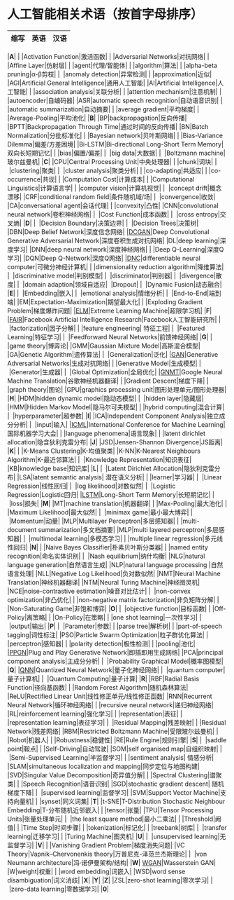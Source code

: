 # 人工智能相关术语（按首字母排序）


|缩写|英语|汉语|
|-----|-----|-----|

  |**A**|
|  |Activation Function|激活函数|
|  |Adversarial Networks|对抗网络|
|  |Affine Layer|仿射层|
|  |agent|代理/智能体|
|  |algorithm|算法|
|  |alpha-beta pruning|α-β剪枝|
|  |anomaly detection|异常检测|
|  |approximation|近似|
|AGI|Artificial General Intelligence|通用人工智能|
|AI|Artificial Intelligence|人工智能|
|  |association analysis|关联分析|
|  |attention mechanism|注意机制|
|  |autoencoder|自编码器|
|ASR|automatic speech recognition|自动语音识别|
|  |automatic summarization|自动摘要|
|  |average gradient|平均梯度|
|  |Average-Pooling|平均池化|
  |**B**|
|BP|backpropagation|反向传播|
|BPTT|Backpropagation Through Time|通过时间的反向传播|
|BN|Batch Normalization|分批标准化|
|  |Bayesian network|贝叶斯网络|
|  |Bias-Variance Dilemma|偏差/方差困境|
|Bi-LSTM|Bi-directional Long-Short Term Memory|双向长短期记忆|
|  |bias|偏置/偏差|
|  |big data|大数据|
|  |Boltzmann machine|玻尔兹曼机|
  |**C**|
|CPU|Central Processing Unit|中央处理器|
|  |chunk|词块|
|  |clustering|聚类|
|  |cluster analysis|聚类分析|
|  |co-adapting|共适应|
|  |co-occurrence|共现|
|  |Computation Cost|计算成本|
|  |Computational Linguistics|计算语言学|
|  |computer vision|计算机视觉|
|  |concept drift|概念漂移|
|CRF|conditional random field|条件随机域/场|
|  |convergence|收敛|
|CA|conversational agent|会话代理|
|  |convexity|凸性|
|CNN|convolutional neural network|卷积神经网络|
|  |Cost Function|成本函数|
|  |cross entropy|交叉熵|
  |**D**|
|  |Decision Boundary|决策边界|
|  |Decision Trees|决策树|
|DBN|Deep Belief Network|深度信念网络|
|[DCGAN](https://arxiv.org/abs/1511.06434)|Deep Convolutional Generative Adversarial Network|深度卷积生成对抗网络|
|DL|deep learning|深度学习|
|DNN|deep neural network|深度神经网络|
|  |Deep Q-Learning|深度Q学习|
|DQN|Deep Q-Network|深度Q网络|
|[DNC](http://www.nature.com/nature/journal/v538/n7626/full/nature20101.html)|differentiable neural computer|可微分神经计算机|
|  |dimensionality reduction algorithm|降维算法|
|  |discriminative model|判别模型|
|  |discriminator|判别器|
|  |divergence|散度|
|  |domain adaption|领域自适应|
  |Dropout|
|  |Dynamic Fusion|动态融合|
  |**E**|
|  |Embedding|嵌入|
|  |emotional analysis|情绪分析|
|  |End-to-End|端到端|
|EM|Expectation-Maximization|期望最大化|
|  |Exploding Gradient Problem|梯度爆炸问题|
|[ELM](http://axon.cs.byu.edu/~martinez/classes/678/Presentations/Yao.pdf)|Extreme Learning Machine|超限学习机|
  |**F**|
|[FAIR](https://research.facebook.com/ai)|Facebook Artificial Intelligence Research|Facebook人工智能研究所|
|  |factorization|因子分解|
|  |feature engineering| 特征工程|
|  |Featured Learning|特征学习|
|  |Feedforward Neural Networks|前馈神经网络|
  |**G**|
|  |game theory|博弈论|
|GMM|Gaussian Mixture Model|高斯混合模型|
|GA|Genetic Algorithm|遗传算法|
|  |Generalization|泛化|
|[GAN](https://arxiv.org/abs/1406.2661)|Generative Adversarial Networks|生成对抗网络|
|  |Generative Model|生成模型|
|  |Generator|生成器|
|  |Global Optimization|全局优化|
|[GNMT](https://arxiv.org/abs/1609.08144)|Google Neural Machine Translation|谷歌神经机器翻译|
|  |Gradient Descent|梯度下降|
|  |graph theory|图论|
|GPU|graphics processing unit|图形处理单元/图形处理器|
  |**H**|
|HDM|hidden dynamic model|隐动态模型|
|  |hidden layer|隐藏层|
|HMM|Hidden Markov Model|隐马尔可夫模型|
|  |hybrid computing|混合计算|
|  |hyperparameter|超参数|
  |**I**|
|ICA|Independent Component Analysis|独立成分分析|
|  |input|输入|
|[ICML](http://icml.cc/)|International Conference for Machine Learning|国际机器学习大会|
|  |language phenomena|语言现象|
|  |latent dirichlet allocation|隐含狄利克雷分布|
  |**J**|
|JSD|Jensen-Shannon Divergence|JS距离|
  |**K**|
|  |K-Means Clustering|K-均值聚类|
|K-NN|K-Nearest Neighbours Algorithm|K-最近邻算法|
|  |Knowledge Representation|知识表征|
|KB|knowledge base|知识库|
  |**L**|
|  |Latent Dirichlet Allocation|隐狄利克雷分布|
|LSA|latent semantic analysis| 潜在语义分析|
|  |learner|学习器|
|  |Linear Regression|线性回归|
|  |log likelihood|对数似然|
|  |Logistic Regression|Logistic回归|
|[LSTM](http://deeplearning.cs.cmu.edu/pdfs/Hochreiter97_lstm.pdf)|Long-Short Term Memory|长短期记忆|
|  |loss|损失|
  |**M**|
|MT|machine translation|机器翻译|
|  |Max-Pooling|最大池化|
|  |Maximum Likelihood|最大似然|
|  |minimax game|最小最大博弈|
|  |Momentum|动量|
|MLP|Multilayer Perceptron|多层感知器|
|  |multi-document summarization|多文档摘要|
|MLP|multi layered perceptron|多层感知器|
|  |multimodal learning|多模态学习|
|  |multiple linear regression|多元线性回归|
  |**N**|
|  |Naive Bayes Classifier|朴素贝叶斯分类器|
|  |named entity recognition|命名实体识别|
|  |Nash equilibrium|纳什均衡|
|NLG|natural language generation|自然语言生成|
|NLP|natural language processing	|自然语言处理|
|NLL|Negative Log Likelihood|负对数似然|
|NMT|Neural Machine Translation|神经机器翻译|
|NTM|Neural Turing Machine|神经图灵机|
|NCE|noise-contrastive estimation|噪音对比估计|
|  |non-convex optimization|非凸优化|
|  |non-negative matrix factorization|非负矩阵分解|
|  |Non-Saturating Game|非饱和博弈|
  |**O**|
|  |objective function|目标函数|
|  |Off-Policy|离策略|
|  |On-Policy|在策略|
|  |one shot learning|一次性学习|
|  |output|输出|
  |**P**|
|  |Parameter|参数|
|  |parse tree|解析树|
|  |part-of-speech tagging|词性标注|
|PSO|Particle Swarm Optimization|粒子群优化算法|
|  |perceptron|感知器|
|  |polarity detection|极性检测|
|  |pooling|池化|
|[PPGN](https://arxiv.org/abs/1612.00005)|Plug and Play Generative Network|即插即用生成网络|
|PCA|principal component analysis|主成分分析|
|  |Probability Graphical Model|概率图模型|
  |**Q**|
|[QNN](https://arxiv.org/abs/1609.07061)|Quantized Neural Network|量子化神经网络|
|  |quantum computer|量子计算机|
|  |Quantum Computing|量子计算|
  |**R**|
|RBF|Radial Basis Function|径向基函数|
|  |Random Forest Algorithm|随机森林算法|
|ReLU|Rectified Linear Unit|线性修正单元/线性修正函数|
|RNN|Recurrent Neural Network|循环神经网络|
|  |recursive neural network|递归神经网络|
|RL|reinforcement learning|强化学习|
|  |representation|表征|
|  |representation learning|表征学习|
|  |Residual Mapping|残差映射|
|  |Residual Network|残差网络|
|RBM|Restricted Boltzmann Machine|受限玻尔兹曼机|
|  |Robot|机器人|
|  |Robustness|稳健性|
|RE|Rule Engine|规则引擎|
  |**S**|
|  |saddle point|鞍点|
|  |Self-Driving|自动驾驶|
|SOM|self organised map|自组织映射|
|  |Semi-Supervised Learning|半监督学习|
|  |sentiment analysis| 情感分析|
|SLAM|simultaneous localization and mapping|同步定位与地图构建|
|SVD|Singular Value Decomposition|奇异值分解|
|  |Spectral Clustering|谱聚类|
|  |Speech Recognition|语音识别|
|SGD|stochastic gradient descent| 随机梯度下降|
|  |supervised learning|监督学习|
|SVM|Support Vector Machine|支持向量机|
|  |synset|同义词集|
  |**T**|
|t-SNE|T-Distribution Stochastic Neighbour Embedding|T-分布随机近邻嵌入|
|  |tensor|张量|
|TPU|Tensor Processing Units|张量处理单元|
|  |the least square method|最小二乘法|
|  |Threshold|阙值|
|  |Time Step|时间步骤|
|  |tokenization|标记化|
|  |treebank|树库|
|  |transfer learning|迁移学习|
|  |Turing Machine|图灵机|
  |**U**|
|  |unsupervised learning|无监督学习|
  |**V**|
|  |Vanishing Gradient Problem|梯度消失问题|
|VC Theory|Vapnik–Chervonenkis theory|万普尼克-泽范兰杰斯理论|
|  |von Neumann architecture|冯·诺伊曼架构/结构|
  |**W**|
[WGAN](https://arxiv.org/abs/1701.07875)|Wasserstein GAN|
|W|weight|权重|
|  |word embedding|词嵌入|
|WSD|word sense disambiguation|词义消歧|
  |**X**|
  |**Y**|
  |**Z**|
|ZSL|zero-shot learning|零次学习|
|  |zero-data learning|零数据学习|
  |**0**|